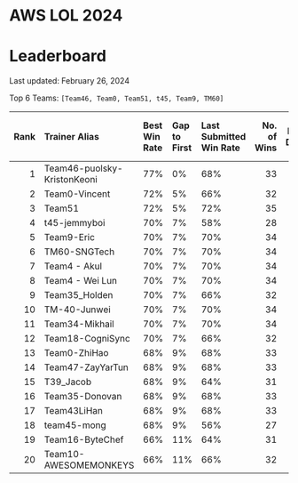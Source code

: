 # AWS LOL 2024

# Leaderboard

Last updated: February 26, 2024

Top 6 Teams: `[Team46, Team0, Team51, t45, Team9, TM60]`

|   Rank | Trainer Alias               | Best Win Rate   | Gap to First   | Last Submitted Win Rate   |   No. of Wins |   No. of Draws |   No. of Total Runs |
|-------:|:----------------------------|:----------------|:---------------|:--------------------------|--------------:|---------------:|--------------------:|
|      1 | Team46-puolsky-KristonKeoni | 77%             | 0%             | 68%                       |            33 |              0 |                  48 |
|      2 | Team0-Vincent               | 72%             | 5%             | 66%                       |            32 |              0 |                  48 |
|      3 | Team51                      | 72%             | 5%             | 72%                       |            35 |              0 |                  48 |
|      4 | t45-jemmyboi                | 70%             | 7%             | 58%                       |            28 |              0 |                  48 |
|      5 | Team9-Eric                  | 70%             | 7%             | 70%                       |            34 |              0 |                  48 |
|      6 | TM60-SNGTech                | 70%             | 7%             | 70%                       |            34 |              0 |                  48 |
|      7 | Team4 - Akul                | 70%             | 7%             | 70%                       |            34 |              0 |                  48 |
|      8 | Team4 - Wei Lun             | 70%             | 7%             | 70%                       |            34 |              0 |                  48 |
|      9 | Team35_Holden               | 70%             | 7%             | 66%                       |            32 |              0 |                  48 |
|     10 | TM-40-Junwei                | 70%             | 7%             | 70%                       |            34 |              0 |                  48 |
|     11 | Team34-Mikhail              | 70%             | 7%             | 70%                       |            34 |              0 |                  48 |
|     12 | Team18-CogniSync            | 70%             | 7%             | 66%                       |            32 |              0 |                  48 |
|     13 | Team0-ZhiHao                | 68%             | 9%             | 68%                       |            33 |              0 |                  48 |
|     14 | Team47-ZayYarTun            | 68%             | 9%             | 68%                       |            33 |              0 |                  48 |
|     15 | T39_Jacob                   | 68%             | 9%             | 64%                       |            31 |              0 |                  48 |
|     16 | Team35-Donovan              | 68%             | 9%             | 68%                       |            33 |              0 |                  48 |
|     17 | Team43LiHan                 | 68%             | 9%             | 68%                       |            33 |              0 |                  48 |
|     18 | team45-mong                 | 68%             | 9%             | 56%                       |            27 |              0 |                  48 |
|     19 | Team16-ByteChef             | 66%             | 11%            | 64%                       |            31 |              0 |                  48 |
|     20 | Team10-AWESOMEMONKEYS       | 66%             | 11%            | 66%                       |            32 |              0 |                  48 |